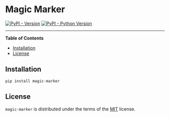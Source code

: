 # Magic Marker

[![PyPI - Version](https://img.shields.io/pypi/v/magic-marker.svg)](https://pypi.org/project/magic-marker)
[![PyPI - Python Version](https://img.shields.io/pypi/pyversions/magic-marker.svg)](https://pypi.org/project/magic-marker)

-----

**Table of Contents**

- [Installation](#installation)
- [License](#license)

## Installation

```console
pip install magic-marker
```

## License

`magic-marker` is distributed under the terms of the [MIT](https://spdx.org/licenses/MIT.html) license.

